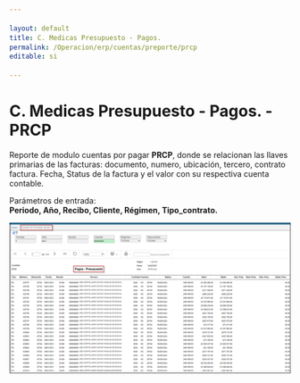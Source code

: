 ```yaml
---

layout: default
title: C. Medicas Presupuesto - Pagos.
permalink: /Operacion/erp/cuentas/preporte/prcp
editable: si

---
```


# C. Medicas Presupuesto - Pagos. - PRCP


Reporte de modulo cuentas por pagar **PRCP**, donde se relacionan las llaves primarias de las facturas: documento, numero, ubicación, tercero, contrato factura.  Fecha, Status de la factura y el valor con su respectiva cuenta contable.  

Parámetros de entrada:  
**Periodo, Año, Recibo, Cliente, Régimen, Tipo_contrato.** 


![](prcp1.png)  











